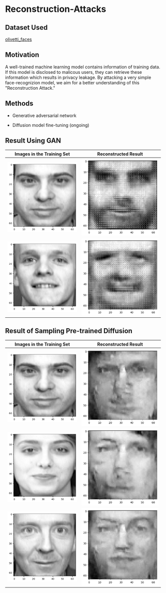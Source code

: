 # Reconstruction-Attacks

## Dataset Used
[olivetti_faces](https://www.kaggle.com/code/serkanpeldek/face-recognition-on-olivetti-dataset)

## Motivation
A well-trained machine learning model contains information of training data. If this model is disclosed to malicous users, they can retrieve these information which results in privacy leakage. By attacking a very simple face-recognizion model, we aim for a better understanding of this "Reconstruction Attack." 

## Methods

* Generative adversarial network

* Diffusion model fine-tuning (ongoing)

## Result Using GAN
Images in the Training Set             |  Reconstructed Result
:-------------------------:|:-------------------------:
![](https://github.com/jiz322/Reconstruction-Attacks/blob/main/examples/exmaple_real_image.png) |  ![](https://github.com/jiz322/Reconstruction-Attacks/blob/main/examples/exmaple_result_gan.png)
![](https://github.com/jiz322/Reconstruction-Attacks/blob/main/examples/exmaple2_real_image.png) |  ![](https://github.com/jiz322/Reconstruction-Attacks/blob/main/examples/exmaple2_result_gan.png)


## Result of Sampling Pre-trained Diffusion
Images in the Training Set             |  Reconstructed Result
:-------------------------:|:-------------------------:
![](https://github.com/jiz322/Reconstruction-Attacks/blob/main/examples/exmaple_real_image.png) |  ![](https://github.com/jiz322/Reconstruction-Attacks/blob/main/examples/diff8.png)
![](https://github.com/jiz322/Reconstruction-Attacks/blob/main/examples/real7.png) |  ![](https://github.com/jiz322/Reconstruction-Attacks/blob/main/examples/diff7.png)
![](https://github.com/jiz322/Reconstruction-Attacks/blob/main/examples/real2.png) |  ![](https://github.com/jiz322/Reconstruction-Attacks/blob/main/examples/diff2.png)

